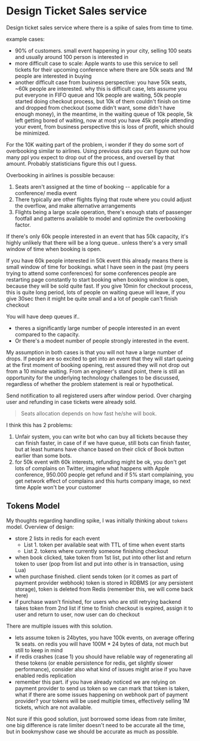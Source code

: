 # Design Ticket Sales service

Design ticket sales service where there is a spike of sales from time to time.

example cases:

- 90% of customers. small event happening in your city, selling 100 seats and usually around 100 person is interested in
- more difficult case to scale: Apple wants to use this service to sell tickets for their upcoming conference where there are 50k seats and 1M people are interested in buying
- another difficult case from business perspective: you have 50k seats, ~60k people are interested. why this is difficult case, lets assume you put everyone in FIFO queue and 10k people are waiting, 50k people started doing checkout process, but 10k of them couldn't finish on time and dropped from checkout (some didn't want, some didn't have enough money), in the meantime, in the waiting queue of 10k people, 5k left getting bored of waiting, now at most you have 45k people attending your event, from business perspective this is loss of profit, which should be minimized.

For the 10K waiting part of the problem, i wonder if they do some sort of overbooking similar to airlines. Using previous data you can figure out how many ppl you expect to drop out of the process, and oversell by that amount. Probably statisticians figure this out I guess.

Overbooking in airlines is possible because:

1. Seats aren't assigned at the time of booking -- applicable for a conference/ media event
2. There typically are other flights flying that route where you could adjust the overflow, and make alternative arrangements
3. Flights being a large scale operation, there's enough stats of passenger footfall and patterns available to model and optimize the overbooking factor.

If there's only 60k people interested in an event that has 50k capacity, it's highly unlikely that there will be a long queue.. unless there's a very small window of time when booking is open.

If you have 60k people interested in 50k event this already means there is small window of time for bookings. what I have seen in the past (my peers trying to attend some conferences) for some conferences people are restarting page constantly to start booking when booking window is open, because they will be sold quite fast.
If you give 10min for checkout process, this is quite long period, lots of people on waiting queue will leave, if you give 30sec then it might be quite small and a lot of people can't finish checkout

You will have deep queues if..

- theres a significantly large number of people interested in an event compared to the capacity.
- Or there's a modeet number of people strongly interested in the event.

My assumption in both cases is that you will not have a large number of drops. If people are so excited to get into an event that they will start queing at the first moment of booking opening, rest assured they will not drop out from a 10 minute waiting. From an engineer's stand point, there is still an opportunity for the underlying technology challenges to be discussed, regardless of whether the problem statement is real or hypothetical.

Send notification to all registered users after window period. Over charging user and refunding in case tickets were already sold.

> Seats allocation depends on how fast he/she will book.

I think this has 2 problems:

1. Unfair system, you can write bot who can buy all tickets because they can finish faster, in case of if we have queue, still bots can finish faster, but at least humans have chance based on their click of Book button earlier than some bots.
2. for 50k event with 60k interests, refunding might be ok, you don't get lots of complains on Twitter, imagine what happens with Apple conference, 950.000 people get refund and if 5% start complaining, you get network effect of complains and this hurts company image, so next time Apple won't be your customer

## Tokens Model

My thoughts regarding handling spike, I was initially thinking about `tokens` model. Overview of design:

- store 2 lists in redis for each event
  - List 1. token per available seat with TTL of time when event starts
  - List 2. tokens where currently someone finishing checkout
- when book clicked, take token from 1st list, put into other list and return token to user (pop from list and put into other is in transaction, using Lua)
- when purchase finished. client sends token (or it comes as part of payment provider webhook) token is stored in RDBMS (or any persistent storage), token is deleted from Redis (remember this, we will come back here)
- if purchase wasn't finished, for users who are still retrying backend takes token from 2nd list if time to finish checkout is expired, assign it to user and return to user, now user can do checkout

There are multiple issues with this solution.

- lets assume token is 24bytes, you have 100k events, on average offering 1k seats. on redis you will have 100M * 24 bytes of data, not much but still to keep in mind
- if redis crashes (case 1) you should have reliable way of regenerating all these tokens (or enable persistence for redis, get slightly slower performance), consider also what kind of issues might arise if you have enabled redis replication
- remember this part. if you have already noticed we are relying on payment provider to send us token so we can mark that token is taken, what if there are some issues happening on webhook part of payment provider? your tokens will be used multiple times, effectively selling 1M tickets, which are not available.

Not sure if this good solution, just borrowed some ideas from rate limiter, one big difference is rate limiter doesn't need to be accurate all the time, but in bookmyshow case we should be accurate as much as possible.
